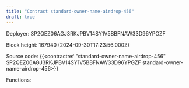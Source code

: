 ```yaml
---
title: "Contract standard-owner-name-airdrop-456"
draft: true
---
```

Deployer: SP2QEZ06AGJ3RKJPBV14SY1V5BBFNAW33D96YPGZF


 



Block height: 167940 (2024-09-30T17:23:56.000Z)

Source code: {{<contractref "standard-owner-name-airdrop-456" SP2QEZ06AGJ3RKJPBV14SY1V5BBFNAW33D96YPGZF standard-owner-name-airdrop-456>}}

Functions:


